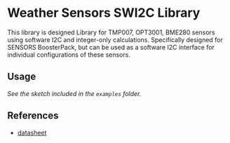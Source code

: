 Weather Sensors SWI2C Library
=============================

This library is designed Library for TMP007, OPT3001, BME280 sensors using software I2C and integer-only calculations. Specifically designed for SENSORS BoosterPack, but can be used as a software I2C interface for individual configurations of these sensors.

Usage
-----
*See the sketch included in the `examples` folder.*



References
----------
+ [datasheet][1]

[1]: http://www.
